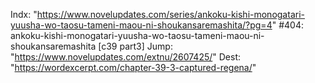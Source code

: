 Indx: "https://www.novelupdates.com/series/ankoku-kishi-monogatari-yuusha-wo-taosu-tameni-maou-ni-shoukansaremashita/?pg=4"
#404: ankoku-kishi-monogatari-yuusha-wo-taosu-tameni-maou-ni-shoukansaremashita [c39 part3]
Jump: "https://www.novelupdates.com/extnu/2607425/"
Dest: "https://wordexcerpt.com/chapter-39-3-captured-regena/"